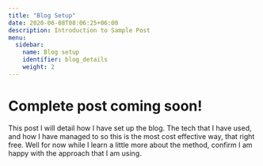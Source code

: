 ```yaml
---
title: "Blog Setup"
date: 2020-06-08T08:06:25+06:00
description: Introduction to Sample Post
menu:
  sidebar:
    name: Blog setup
    identifier: blog_details
    weight: 2
---
```


# Complete post coming soon!

This post I will detail how I have set up the blog. The tech that I have used, and how I have managed to so this is the most cost effective way, that right free. Well for now while I learn a little more about the method, confirm I am happy with the approach that I am using. 